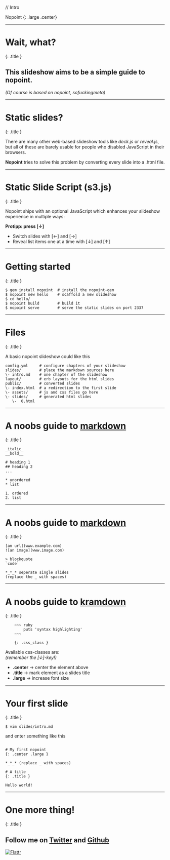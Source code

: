 // Intro

Nopoint
{: .large .center}

* * *

# Wait, what?
{: .title }

## This slideshow aims to be a simple guide to nopoint.
_(Of course is based on nopoint, sofuckingmeta)_

* * *

# Static slides?
{: .title }

There are many other web-based slideshow tools like _deck.js_ or _reveal.js_, but all of these are barely usable for people who disabled JavaScript in their browsers.

__Nopoint__ tries to solve this problem by converting every slide into a .html file.

* * *

# Static Slide Script (s3.js)
{: .title }

Nopoint ships with an optional JavaScript which enhances your slideshow experience in multiple ways:

__Protipp: press [↓]__

* Switch slides with [←] and [→]  
* Reveal list items one at a time with [↓] and [↑]

* * *

# Getting started
{: .title }

~~~ text
$ gem install nopoint  # install the nopoint-gem
$ nopoint new hello    # scaffold a new slideshow
$ cd hello/
$ nopoint build        # build it
$ nopoint serve        # serve the static slides on port 2337
~~~

* * *

# Files
{: .title }

A basic nopoint slideshow could like this

~~~ text
config.yml     # configure chapters of your slideshow
slides/        # place the markdown sources here
\- intro.md    # one chapter of the slideshow 
layout/        # erb layouts for the html slides
public/        # converted slides
\- index.html  # a redirection to the first slide
\- assets/     # js and css files go here
\- slides/     # generated html slides
   \-  0.html
~~~

* * *

# A noobs guide to [markdown](http://daringfireball.net/projects/markdown/)
{: .title }

~~~ text
_italic_
__bold__

# heading 1
## heading 2
...

* unordered
* list

1. ordered
2. list
~~~

* * *

# A noobs guide to [markdown](http://daringfireball.net/projects/markdown/)
{: .title }

~~~ text
[an url](www.example.com)
![an image](www.image.com)

> blockquote
`code`

*_*_* seperate single slides
(replace the _ with spaces)
~~~

* * *

# A noobs guide to [kramdown](http://kramdown.rubyforge.org)
{: .title }

~~~ text
	~~~ ruby
		puts 'syntax highlighting'
	~~~

 	{: .css_class }
~~~

Available css-classes are:  
_(remember the [↓]-key!)_

* __.center__ -> center the element above
* __.title__  -> mark element as a slides title
* __.large__  -> increase font size 

* * *

# Your first slide
{: .title }

~~~ text
$ vim slides/intro.md
~~~

and enter something like this

~~~ text

# My first nopoint
{: .center .large }

*_*_* (replace _ with spaces)

# A title
{: .title }

Hello world!

~~~

* * *

# One more thing!
{: .title }

## Follow me on [Twitter](http://twitter.com/l3kn) and [Github](http://github.com/l3kn)

[![Flattr](http://api.flattr.com/button/button-static-50x60.png)](https://flattr.com/submit/auto?user_id=l3kn&url=http://www.nopoint.l3kn.de&title=Nopoint)

